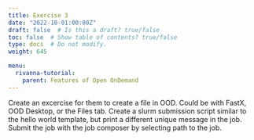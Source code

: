 ```yaml
---
title: Exercise 3
date: "2022-10-01:00:00Z"
draft: false  # Is this a draft? true/false
toc: false  # Show table of contents? true/false
type: docs  # Do not modify.
weight: 645

menu:
  rivanna-tutorial:
    parent: Features of Open OnDemand
---
```


Create an excercise for them to create a file in OOD. Could be with FastX, OOD Desktop, or the Files tab. Create a slurm submission script similar to the hello world template, but print a different unique message in the job. Submit the job with the job composer by selecting path to the job.
